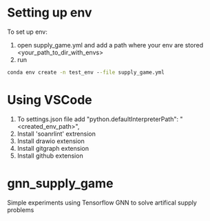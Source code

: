 # Setting up env

To set up env:
  1. open supply_game.yml and add a path where your env are stored <your_path_to_dir_with_envs>
  2. run
```bat
conda env create -n test_env --file supply_game.yml
```
# Using VSCode
  1. To settings.json file add "python.defaultInterpreterPath": "<created_env_path>",
  2. Install 'soanrlint' extrension 
  3. Install drawio extension
  4. Install gitgraph extension
  5. Install github extension 

  
# gnn_supply_game
Simple experiments using Tensorflow GNN to solve artifical supply problems 
